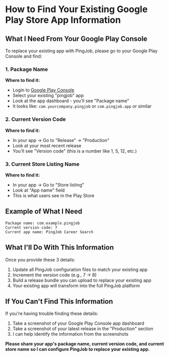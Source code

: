 # How to Find Your Existing Google Play Store App Information

## What I Need From Your Google Play Console

To replace your existing app with PingJob, please go to your Google Play Console and find:

### 1. Package Name
**Where to find it:**
- Login to [Google Play Console](https://play.google.com/console)
- Select your existing "pingjob" app
- Look at the app dashboard - you'll see "Package name" 
- It looks like: `com.yourcompany.pingjob` or `com.pingjob.app` or similar

### 2. Current Version Code
**Where to find it:**
- In your app → Go to "Release" → "Production" 
- Look at your most recent release
- You'll see "Version code" (this is a number like 1, 5, 12, etc.)

### 3. Current Store Listing Name
**Where to find it:**
- In your app → Go to "Store listing"
- Look at "App name" field
- This is what users see in the Play Store

## Example of What I Need

```
Package name: com.example.pingjob
Current version code: 7  
Current app name: PingJob Career Search
```

## What I'll Do With This Information

Once you provide these 3 details:
1. Update all PingJob configuration files to match your existing app
2. Increment the version code (e.g., 7 → 8) 
3. Build a release bundle you can upload to replace your existing app
4. Your existing app will transform into the full PingJob platform

## If You Can't Find This Information

If you're having trouble finding these details:
1. Take a screenshot of your Google Play Console app dashboard
2. Take a screenshot of your latest release in the "Production" section
3. I can help identify the information from the screenshots

**Please share your app's package name, current version code, and current store name so I can configure PingJob to replace your existing app.**